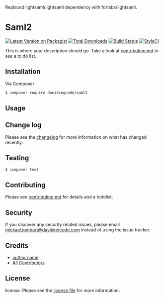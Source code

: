 Replaced lightsaml/lightsaml dependency with forlabs/lightsaml.

# Saml2

[![Latest Version on Packagist][ico-version]][link-packagist]
[![Total Downloads][ico-downloads]][link-downloads]
[![Build Status][ico-travis]][link-travis]
[![StyleCI][ico-styleci]][link-styleci]

This is where your description should go. Take a look at [contributing.md](contributing.md) to see a to do list.

## Installation

Via Composer

``` bash
$ composer require davikingcode/saml2
```

## Usage

## Change log

Please see the [changelog](changelog.md) for more information on what has changed recently.

## Testing

``` bash
$ composer test
```

## Contributing

Please see [contributing.md](contributing.md) for details and a todolist.

## Security

If you discover any security related issues, please email mickael.jombart@davikingcode.com instead of using the issue tracker.

## Credits

- [author name][link-author]
- [All Contributors][link-contributors]

## License

license. Please see the [license file](license.md) for more information.

[ico-version]: https://img.shields.io/packagist/v/davikingcode/saml2.svg?style=flat-square
[ico-downloads]: https://img.shields.io/packagist/dt/davikingcode/saml2.svg?style=flat-square
[ico-travis]: https://img.shields.io/travis/davikingcode/saml2/master.svg?style=flat-square
[ico-styleci]: https://styleci.io/repos/12345678/shield

[link-packagist]: https://packagist.org/packages/davikingcode/saml2
[link-downloads]: https://packagist.org/packages/davikingcode/saml2
[link-travis]: https://travis-ci.org/davikingcode/saml2
[link-styleci]: https://styleci.io/repos/12345678
[link-author]: https://github.com/davikingcode
[link-contributors]: ../../contributors
